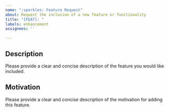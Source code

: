 ```yaml
---
name: ":sparkles: Feature Request"
about: Request the inclusion of a new feature or functionality
title: "[FEAT]: "
labels: enhancement
assignees: ''

---
```


## Description

Please provide a clear and concise description of the feature you would like included.

## Motivation

Please provide a clear and concise description of the motivation for adding this feature.
